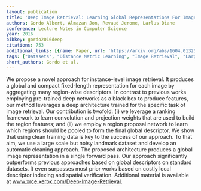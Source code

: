 ```yaml
---
layout: publication
title: 'Deep Image Retrieval: Learning Global Representations For Image Search'
authors: Gordo Albert, Almazan Jon, Revaud Jerome, Larlus Diane
conference: Lecture Notes in Computer Science
year: 2016
bibkey: gordo2016deep
citations: 753
additional_links: [{name: Paper, url: 'https://arxiv.org/abs/1604.01325'}]
tags: ["Datasets", "Distance Metric Learning", "Image Retrieval", "Large Scale Search", "Similarity Search"]
short_authors: Gordo et al.
---
```

We propose a novel approach for instance-level image retrieval. It produces a
global and compact fixed-length representation for each image by aggregating
many region-wise descriptors. In contrast to previous works employing
pre-trained deep networks as a black box to produce features, our method
leverages a deep architecture trained for the specific task of image retrieval.
Our contribution is twofold: (i) we leverage a ranking framework to learn
convolution and projection weights that are used to build the region features;
and (ii) we employ a region proposal network to learn which regions should be
pooled to form the final global descriptor. We show that using clean training
data is key to the success of our approach. To that aim, we use a large scale
but noisy landmark dataset and develop an automatic cleaning approach. The
proposed architecture produces a global image representation in a single
forward pass. Our approach significantly outperforms previous approaches based
on global descriptors on standard datasets. It even surpasses most prior works
based on costly local descriptor indexing and spatial verification. Additional
material is available at www.xrce.xerox.com/Deep-Image-Retrieval.